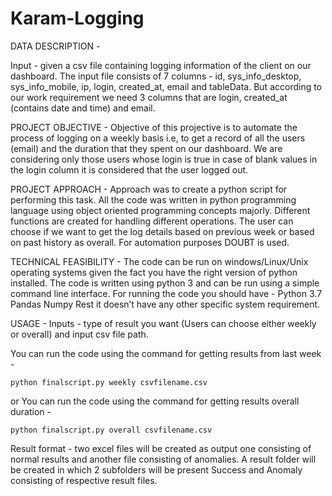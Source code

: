 # Karam-Logging

DATA DESCRIPTION -

Input - given a csv file containing logging information of the client on our dashboard. The input file consists of 7 columns - id, sys_info_desktop, sys_info_mobile, ip, login, created_at, email and tableData. But according to our work requirement we need 3 columns that are login, created_at (contains date and time) and email.

PROJECT OBJECTIVE - 
Objective of this projective is to automate the process of logging on a weekly basis i.e, to get a record of all the users (email) and the duration that they spent on our dashboard. We are considering only those users whose login is true in case of blank values in the login column it is considered that the user logged out.

PROJECT APPROACH - 
Approach was to create a python script for performing this task. All the code was written in python programming language using object oriented programming concepts majorly. Different functions are created for handling different operations. The user can choose if we want to get the log details based on previous week or based on past history as overall.
For automation purposes  DOUBT  is used. 

TECHNICAL FEASIBILITY -
The code can be run on windows/Linux/Unix operating systems given the fact you have the right version of python installed. The code is written using python 3 and can be run using a simple command line interface. For running the code you should have - 
Python 3.7
Pandas 
Numpy
Rest it doesn’t have any other specific system requirement.

USAGE - 
Inputs - type of result you want (Users can choose either weekly or overall) and input csv file path.

You can run the code using the command for getting results from last week - 

`python finalscript.py weekly csvfilename.csv` 

or You can run the code using the command for getting results overall duration - 

`python finalscript.py overall csvfilename.csv`

Result format - two excel files will be created as output one consisting of normal results and another file consisting of anomalies. A result folder will be created in which 2 subfolders will be present Success and Anomaly consisting of respective result files.

